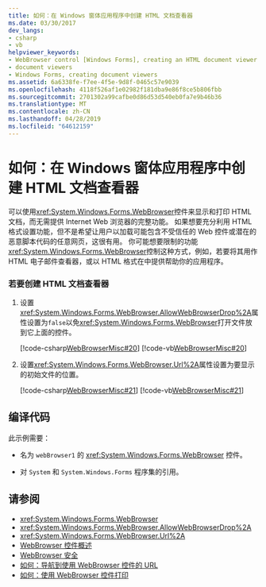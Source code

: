```yaml
---
title: 如何：在 Windows 窗体应用程序中创建 HTML 文档查看器
ms.date: 03/30/2017
dev_langs:
- csharp
- vb
helpviewer_keywords:
- WebBrowser control [Windows Forms], creating an HTML document viewer
- document viewers
- Windows Forms, creating document viewers
ms.assetid: 6a6338fe-f7ee-4f5e-9d8f-0465c57e9039
ms.openlocfilehash: 4118f526af1e02982f181dba9e86f8ce5b806fbb
ms.sourcegitcommit: 2701302a99cafbe0d86d53d540eb0fa7e9b46b36
ms.translationtype: MT
ms.contentlocale: zh-CN
ms.lasthandoff: 04/28/2019
ms.locfileid: "64612159"
---
```

# <a name="how-to-create-an-html-document-viewer-in-a-windows-forms-application"></a>如何：在 Windows 窗体应用程序中创建 HTML 文档查看器
可以使用<xref:System.Windows.Forms.WebBrowser>控件来显示和打印 HTML 文档，而无需提供 Internet Web 浏览器的完整功能。 如果想要充分利用 HTML 格式设置功能，但不是希望让用户以加载可能包含不受信任的 Web 控件或潜在的恶意脚本代码的任意网页，这很有用。 你可能想要限制的功能<xref:System.Windows.Forms.WebBrowser>控制这种方式，例如，若要将其用作 HTML 电子邮件查看器，或以 HTML 格式在中提供帮助你的应用程序。  
  
### <a name="to-create-an-html-document-viewer"></a>若要创建 HTML 文档查看器  
  
1. 设置<xref:System.Windows.Forms.WebBrowser.AllowWebBrowserDrop%2A>属性设置为`false`以免<xref:System.Windows.Forms.WebBrowser>打开文件放到它上面的控件。  
  
     [!code-csharp[WebBrowserMisc#20](~/samples/snippets/csharp/VS_Snippets_Winforms/WebBrowserMisc/CS/WebBrowserMisc.cs#20)]
     [!code-vb[WebBrowserMisc#20](~/samples/snippets/visualbasic/VS_Snippets_Winforms/WebBrowserMisc/vb/WebBrowserMisc.vb#20)]  
  
2. 设置<xref:System.Windows.Forms.WebBrowser.Url%2A>属性设置为要显示的初始文件的位置。  
  
     [!code-csharp[WebBrowserMisc#21](~/samples/snippets/csharp/VS_Snippets_Winforms/WebBrowserMisc/CS/WebBrowserMisc.cs#21)]
     [!code-vb[WebBrowserMisc#21](~/samples/snippets/visualbasic/VS_Snippets_Winforms/WebBrowserMisc/vb/WebBrowserMisc.vb#21)]  
  
## <a name="compiling-the-code"></a>编译代码  
 此示例需要：  
  
- 名为 `webBrowser1` 的 <xref:System.Windows.Forms.WebBrowser> 控件。  
  
- 对 `System` 和 `System.Windows.Forms` 程序集的引用。  
  
## <a name="see-also"></a>请参阅

- <xref:System.Windows.Forms.WebBrowser>
- <xref:System.Windows.Forms.WebBrowser.AllowWebBrowserDrop%2A>
- <xref:System.Windows.Forms.WebBrowser.Url%2A>
- [WebBrowser 控件概述](webbrowser-control-overview.md)
- [WebBrowser 安全](webbrowser-security.md)
- [如何：导航到使用 WebBrowser 控件的 URL](how-to-navigate-to-a-url-with-the-webbrowser-control.md)
- [如何：使用 WebBrowser 控件打印](how-to-print-with-a-webbrowser-control.md)
